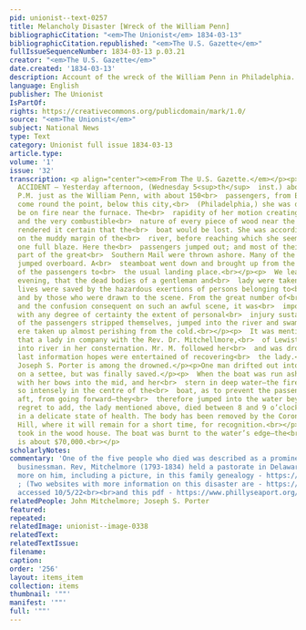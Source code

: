 ```yaml
---
pid: unionist--text-0257
title: Melancholy Disaster [Wreck of the William Penn]
bibliographicCitation: "<em>The Unionist</em> 1834-03-13"
bibliographicCitation.republished: "<em>The U.S. Gazette</em>"
fullIssueSequenceNumber: 1834-03-13 p.03.21
creator: "<em>The U.S. Gazette</em>"
date.created: '1834-03-13'
description: Account of the wreck of the William Penn in Philadelphia.
language: English
publisher: The Unionist
IsPartOf: 
rights: https://creativecommons.org/publicdomain/mark/1.0/
source: "<em>The Unionist</em>"
subject: National News
type: Text
category: Unionist full issue 1834-03-13
article.type: 
volume: '1'
issue: '32'
transcription: <p align="center"><em>From The U.S. Gazette.</em></p><p>  MELANCHOLY
  ACCIDENT — Yesterday afternoon, (Wednesday 5<sup>th</sup>  inst.) about 5 o’clock
  P.M. just as the William Penn, with about 150<br>  passengers, from Baltimore, had
  come round the point, below this city,<br>  (Philadelphia,) she was discovered to
  be on fire near the furnace. The<br>  rapidity of her motion creating a strong draft,
  and the very combustible<br>  nature of every piece of wood near the fire, soon
  rendered it certain that the<br>  boat would be lost. She was accordingly run ashore
  on the muddy margin of the<br>  river, before reaching which she seemed to be in
  one full blaze. Here the<br>  passengers jumped out; and most of their baggage and
  part of the great<br>  Southern Mail were thrown ashore. Many of the passengers
  jumped overboard. A<br>  steamboat went down and brought up from the wreck most
  of the passengers to<br>  the usual landing place.<br></p><p>  We learned late Wednesday
  evening, that the dead bodies of a gentleman and<br>  lady were taken from the river.<br></p><p>  Several
  lives were saved by the hazardous exertions of persons belonging to<br>  the boat,
  and by those who were drawn to the scene. From the great number of<br>  passengers,
  and the confusion consequent on such an awful scene, it was<br>  impossible to ascertain
  with any degree of certainty the extent of personal<br>  injury sustained.<br></p><p>  Some
  of the passengers stripped themselves, jumped into the river and swam<br>  ashore—they
  ere taken up almost perishing from the cold.<br></p><p>  It was mentioned to us
  that a lady in company with the Rev. Dr. Mitchellmore,<br>  of Lewistown, Del. jumped
  into river in her consternation. Mr. M. followed her<br>  and was drowned. At our
  last information hopes were entertained of recovering<br>  the lady.<br></p><p>Col.
  Joseph S. Porter is among the drowned.</p><p>One man drifted out into the river
  on a settee, but was finally saved.</p><p>  When the boat was run ashore, she run
  with her bows into the mid, and her<br>  stern in deep water—the fire was raging
  so intensely in the centre of the<br>  boat, as to prevent the passengers who were
  aft, from going forward—they<br>  therefore jumped into the water beyond their depth.<br></p><p>  We
  regret to add, the lady mentioned above, died between 8 and 9 o’clock. She<br>  was
  in a delicate state of health. The body has been removed by the Coroner to<br>  Cherry
  Hill, where it will remain for a short time, for recognition.<br></p><p>  The fire
  took in the wood house. The boat was burnt to the water’s edge—the<br>  loss sustained
  is about $70,000.<br></p>
scholarlyNotes: 
commentary: 'One of the five people who died was described as a prominent Connecticut
  businessman. Rev, Mitchelmore (1793-1834) held a pastorate in Delaware; there is
  more on him, including a picture, in this family genealogy - https://mitchelmore.one-name.net/families/trees/tree09.htm#0319
  ; (Two websites with more information on this disaster are - https://news.yahoo.com/disasters-delaware-come-alive-exhibit-210352235.html?guccounter=1&guce_referrer=aHR0cHM6Ly93d3cuZ29vZ2xlLmNvbS8&guce_referrer_sig=AQAAANXd0xp3rA9QC3WLBL0Z9f_PpV1deDbl_8eeJwOW1tNbSBa-3l2o5Q25qEyS5YzU3vPkJJIE2FwqrgduuDYhcpBsd-iSKd6_m0D6viXg50k7a1I9XecBpxyLOyujqtiD_-TwMbmg-g4mc87todeJHKfniHhoPzKLy3TucwuaA4rW,
  accessed 10/5/22<br><br>and this pdf - https://www.phillyseaport.org/images/Disasters/William%20Penn%20%281834%29%20-%20news02.pdf '
relatedPeople: John Mitchelmore; Joseph S. Porter
featured: 
repeated: 
relatedImage: unionist--image-0338
relatedText: 
relatedTextIssue: 
filename: 
caption: 
order: '256'
layout: items_item
collection: items
thumbnail: '""'
manifest: '""'
full: '""'
---
```

